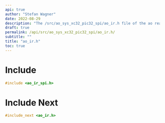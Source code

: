 ```yaml
---
api: true
author: "Stefan Wagner"
date: 2022-08-29
description: "The /src/ao_sys_xc32_pic32_spi/ao_ir.h file of the ao real-time operating system."
draft: true
permalink: /api/src/ao_sys_xc32_pic32_spi/ao_ir.h/
subtitle: ""
title: "ao_ir.h"
toc: true
---
```


# Include

```c
#include <ao_ir_spi.h>
```

# Include Next

```c
#include_next <ao_ir.h>
```

